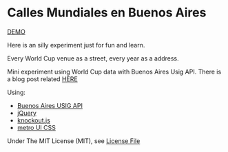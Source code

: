 Calles Mundiales en Buenos Aires
================================

[DEMO](http://arena.palamago.com.ar/calles-mundiales/)

Here is an silly experiment just for fun and learn.

Every World Cup venue as a street, every year as a address.

Mini experiment using World Cup data with Buenos Aires Usig API. There is a blog post related [HERE](http://blog.palamago.com.ar/2014/02/calles-mundiales-de-buenos-aires)

Using:

* [Buenos Aires USIG API](http://servicios.usig.buenosaires.gob.ar/usig-js/3.0/doc/)
* [jQuery](http://jquery.com/)
* [knockout.js](http://knockoutjs.com/)
* [metro UI CSS](http://metroui.org.ua/)

Under The MIT License (MIT), see [License File](https://github.com/palamago/country-population/blob/master/LICENSE)

